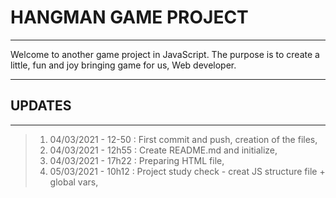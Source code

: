 # HANGMAN GAME PROJECT
-----

Welcome to another game project in JavaScript. The purpose is to create a little, fun and joy bringing game for us, Web developer.

-----
## UPDATES
-----
> 1. 04/03/2021 - 12-50 : First commit and push, creation of the files,
> 2. 04/03/2021 - 12h55 : Create README.md and initialize,
> 3. 04/03/2021 - 17h22 : Preparing HTML file,
> 4. 05/03/2021 - 10h12 : Project study check - creat JS structure file + global vars,

